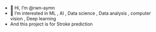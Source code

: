 - 👋 Hi, I’m @rwn-aymn
- 👀 I’m interested in ML , AI , Data science , Data analysis , computer vision , Deep learning
- And this project is for Stroke prediction


<!---
rwn-aymn/rwn-aymn is a ✨ special ✨ repository because its `README.md` (this file) appears on your GitHub profile.
You can click the Preview link to take a look at your changes.
--->
